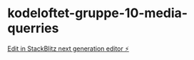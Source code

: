 # kodeloftet-gruppe-10-media-querries

[Edit in StackBlitz next generation editor ⚡️](https://stackblitz.com/~/github.com/LarsGJobloop/kodeloftet-gruppe-10-media-querries)